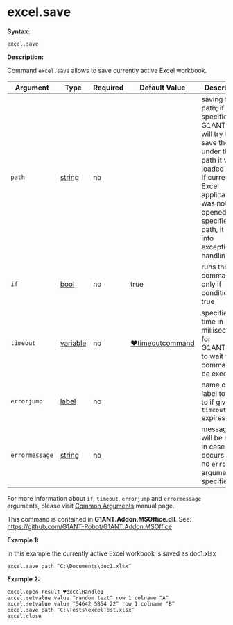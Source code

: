 # excel.save

**Syntax:**

```G1ANT
excel.save 

```

**Description:**

Command `excel.save` allows to save currently active Excel workbook.

| Argument | Type | Required | Default Value | Description |
| -------- | ---- | -------- | ------------- | ----------- |
|`path`| [string](https://github.com/G1ANT-Robot/G1ANT.Manual/blob/master/G1ANT-Language/Structures/bool.md) | no |  | saving file path; if not specified, G1ANT.Robot will try to save the file under the path it was loaded from. If current Excel application was not opened with specified path, it will go into exception handling.|
|`if`| [bool](https://github.com/G1ANT-Robot/G1ANT.Manual/blob/master/G1ANT-Language/Structures/bool.md) | no | true | runs the command only if condition is true |
|`timeout`| [variable](https://github.com/G1ANT-Robot/G1ANT.Manual/blob/master/G1ANT-Language/Special-Characters/variable.md) | no | [♥timeoutcommand](https://github.com/G1ANT-Robot/G1ANT.Manual/blob/master/G1ANT-Language/Variables/Special-Variables.md)  | specifies time in milliseconds for G1ANT.Robot to wait for the command to be executed |
|`errorjump` | [label](https://github.com/G1ANT-Robot/G1ANT.Manual/blob/master/G1ANT-Language/Structures/bool.md) | no | | name of the label to jump to if given `timeout` expires |
|`errormessage`| [string](https://github.com/G1ANT-Robot/G1ANT.Manual/blob/master/G1ANT-Language/Structures/bool.md) | no |  | message that will be shown in case error occurs and no `errorjump` argument is specified |

For more information about `if`, `timeout`, `errorjump` and `errormessage` arguments, please visit [Common Arguments](https://github.com/G1ANT-Robot/G1ANT.Manual/blob/master/G1ANT-Language/Common-Arguments.md)  manual page.

This command is contained in **G1ANT.Addon.MSOffice.dll**.
See: https://github.com/G1ANT-Robot/G1ANT.Addon.MSOffice

**Example 1:**

In this example the currently active Excel workbook is saved as doc1.xlsx

```G1ANT
excel.save path ‴C:\Documents\doc1.xlsx‴

```

**Example 2:**

```G1ANT
excel.open result ♥excelHandle1
excel.setvalue value ‴random text‴ row 1 colname ‴A‴
excel.setvalue value ‴54642 5854 22‴ row 1 colname ‴B‴
excel.save path ‴C:\Tests\excelTest.xlsx‴
excel.close

```